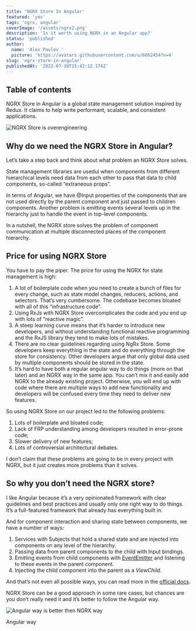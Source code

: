 ```yaml
---
title: 'NGRX Store In Angular'
featured: 'yes'
tags: 'ngrx, angular'
coverImage: '/assets/ngrx2.png'
description: 'Is it worth using NGRX in an Angular app?'
status: 'published'
author:
  name: 'Alex Pavlov '
  picture: 'https://avatars.githubusercontent.com/u/6662454?v=4'
slug: 'ngrx-store-in-angular'
publishedAt: '2022-07-30T15:42:12.174Z'
---
```


## Table of contents

NGRX Store in Angular is a global state management solution inspired by Redux. It claims to help write performant, scalable, and consistent applications.

![NGRX Store is overengineering](/assets/chart.jpeg)

## Why do we need the NGRX Store in Angular?

Let’s take a step back and think about what problem an NGRX Store solves.

State management libraries are usedul when components from different hierarchical levels need data from each other to pass that data to child components, so-called “extraneous props”.

In terms of Angular, we have @Input properties of the components that are not used directly by the parent component and just passed to children components. Another problem is emitting events several levels up in the hierarchy just to handle the event in top-level components.

In a nutshell, the NGRX store solves the problem of component communication at multiple disconnected places of the component hierarchy.

## Price for using NGRX Store

You have to pay the piper. The price for using the NGRX for state management is high:

1. A lot of boilerplate code when you need to create a bunch of files for every change, such as state model changes, reducers, actions, and selectors. That’s very cumbersome. The codebase becomes bloated with all of this “infrastructure code”.
2. Using RxJs with NGRX Store overcomplicates the code and you end up with lots of “reactive magic”.
3. A steep learning curve means that it’s harder to introduce new developers, and without understanding functional reactive programming and the RxJS library they tend to make lots of mistakes.
4. There are no clear guidelines regarding using NgRx Store. Some developers keep everything in the state and do everything through the store for consistency. Other developers argue that only global data used by multiple components should be stored in the state.
5. It’s hard to have both a regular angular way to do things (more on that later) and an NGRX way in the same app. You can’t mix it and easily add NGRX to the already existing project. Otherwise, you will end up with code where there are multiple ways to add new functionality and developers will be confused every time they need to deliver new features.

<!-- -->

So using NGRX Store on our project led to the following problems:

1. Lots of boilerplate and bloated code;
2. Lack of FRP understanding among developers resulted in error-prone code;
3. Slower delivery of new features;
4. Lots of controversial architectural debates.

<!-- -->

I don’t claim that these problems are going to be in every project with NGRX, but it just creates more problems than it solves.

## So why you don’t need the NGRX store?

I like Angular because it’s a very opinionated framework with clear guidelines and best practices and usually only one right way to do things. It’s a full-featured framework that already has everything built in.

And for component interaction and sharing state between components, we have a number of ways:

1. Services with Subjects that hold a shared state and are injected into components on any level of the hierarchy.
2. Passing data from parent components to the child with Input bindings.
3. Emitting events from child components with [EventEmitter](https://angular.io/api/core/EventEmitter) and listening to these events in the parent component.
4. Injecting the child component into the parent as a *ViewChild*.

<!-- -->

And that’s not even all possible ways, you can read more in the [official docs](https://angular.io/guide/component-interaction#component-interaction> "undefined").

NGRX Store can be a good approach in some rare cases, but chances are you don’t really need it and it’s better to follow the Angular way.

![Angular way is better then NGRX way](/assets/way.jpeg)

Angular way

